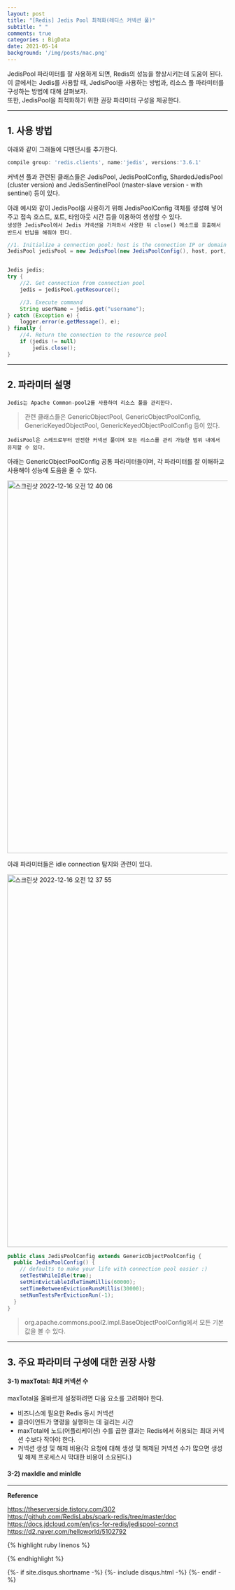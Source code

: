 ```yaml
---
layout: post
title: "[Redis] Jedis Pool 최적화(레디스 커넥션 풀)"
subtitle: " "       
comments: true
categories : BigData
date: 2021-05-14
background: '/img/posts/mac.png'
---
```



JedisPool 파라미터를 잘 사용하게 되면, Redis의 성능을 향상시키는데 도움이 된다.   
이 글에서는 Jedis를 사용할 때, JedisPool을 사용하는 방법과, 리소스 풀 파라미터를 
구성하는 방법에 대해 살펴보자.   
또한, JedisPool을 최적화하기 위한 권장 파라미터 구성을 제공한다.   

- - -

## 1. 사용 방법 

아래와 같이 그래들에 디펜던시를 추가한다.   

```groovy
compile group: 'redis.clients', name:'jedis', versions:'3.6.1'   
```

커넥션 풀과 관련된 클래스들은 JedisPool, JedisPoolConfig, 
    ShardedJedisPool (cluster version) and 
    JedisSentinelPool (master-slave version - with sentinel) 등이 있다.     

아래 예시와 같이 JedisPool을 사용하기 위해 JedisPoolConfig 객체를 생성해 넣어 주고 
접속 호스트, 포트, 타임아웃 시간 등을 이용하여 생성할 수 있다.   
`생성한 JedisPool에서 Jedis 커넥션을 가져와서 사용한 뒤 close() 메소드를 호출해서 
반드시 반납을 해줘야 한다.`   

```java
//1. Initialize a connection pool: host is the connection IP or domain name of the redis service, port is the connection port, password is the connection password, and timeout is the connection, read and write timeout time
JedisPool jedisPool = new JedisPool(new JedisPoolConfig(), host, port, timeout, password);


Jedis jedis;
try {
    //2. Get connection from connection pool
    jedis = jedisPool.getResource();

    //3. Execute command
    String userName = jedis.get("username");
} catch (Exception e) {
    logger.error(e.getMessage(), e);
} finally {
    //4. Return the connection to the resource pool
    if (jedis != null) 
        jedis.close();
}
```

- - - 

## 2. 파라미터 설명   

`Jedis는 Apache Common-pool2를 사용하여 리소스 풀을 관리한다.`      

> 관련 클래스들은 GenericObjectPool, GenericObjectPoolConfig, GenericKeyedObjectPool, GenericKeyedObjectPoolConfig 등이 있다.   

`JedisPool은 스레드로부터 안전한 커넥션 풀이며 모든 리소스를 관리 가능한 범위 내에서 유지할 수 있다.`   

아래는 GenericObjectPoolConfig 공통 파라미터들이며, 각 파라미터를 잘 이해하고 사용해야 성능에 도움을 줄 수 있다.     

<img width="850" alt="스크린샷 2022-12-16 오전 12 40 06" src="https://user-images.githubusercontent.com/26623547/207903456-24f70f57-6580-4633-ac4f-9a9a63f667c2.png">   

아래 파라미터들은 idle connection 탐지와 관련이 있다.   

<img width="850" alt="스크린샷 2022-12-16 오전 12 37 55" src="https://user-images.githubusercontent.com/26623547/207902930-b92687db-efdd-4d3a-9c15-a8e7de0be879.png">   



```java
public class JedisPoolConfig extends GenericObjectPoolConfig {
  public JedisPoolConfig() {
    // defaults to make your life with connection pool easier :)
    setTestWhileIdle(true);
    setMinEvictableIdleTimeMillis(60000);
    setTimeBetweenEvictionRunsMillis(30000);
    setNumTestsPerEvictionRun(-1);
  }
}
```

> org.apache.commons.pool2.impl.BaseObjectPoolConfig에서 모든 기본값을 볼 수 있다.   

- - - 

## 3. 주요 파라미터 구성에 대한 권장 사항 

#### 3-1) maxTotal: 최대 커넥션 수   

maxTotal을 올바르게 설정하려면 다음 요소를 고려해야 한다.   

- 비즈니스에 필요한 Redis 동시 커넥션   
- 클라이언트가 명령을 실행하는 데 걸리는 시간   
- maxTotal에 노드(어플리케이션) 수를 곱한 결과는 Redis에서 허용되는 최대 커넥션 수보다 작아야 한다.   
- 커넥션 생성 및 해제 비용(각 요청에 대해 생성 및 해제된 커넥션 수가 많으면 생성 및 해제 프로세스시 막대한 비용이 소요된다.)   



#### 3-2) maxIdle and minIdle   





- - - 

**Reference**   

<https://theserverside.tistory.com/302>   
<https://github.com/RedisLabs/spark-redis/tree/master/doc>   
<https://docs.jdcloud.com/en/jcs-for-redis/jedispool-connct>    
<https://d2.naver.com/helloworld/5102792>   

{% highlight ruby linenos %}

{% endhighlight %}


{%- if site.disqus.shortname -%}
    {%- include disqus.html -%}
{%- endif -%}
